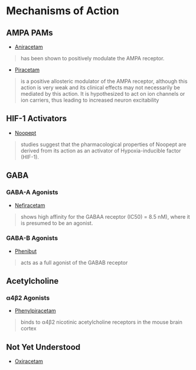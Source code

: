# Mechanisms of Action
## AMPA PAMs
- [Aniracetam](https://en.wikipedia.org/wiki/Aniracetam)
> has been shown to positively modulate the AMPA receptor.
- [Piracetam](https://en.wikipedia.org/wiki/Piracetam)
> is a positive allosteric modulator of the AMPA receptor, although this action is very weak and its clinical effects may not necessarily be mediated by this action. It is hypothesized to act on ion channels or ion carriers, thus leading to increased neuron excitability

## HIF-1 Activators
- [Noopept](https://en.wikipedia.org/wiki/N-Phenylacetyl-L-prolylglycine_ethyl_ester)
> studies suggest that the pharmacological properties of Noopept are derived from its action as an activator of Hypoxia-inducible factor (HIF-1).

## GABA
### GABA-A Agonists
- [Nefiracetam](https://en.wikipedia.org/wiki/Nefiracetam)
> shows high affinity for the GABAA receptor (IC50) = 8.5 nM), where it is presumed to be an agonist.

### GABA-B Agonists
- [Phenibut](https://en.wikipedia.org/wiki/Phenibut)
> acts as a full agonist of the GABAB receptor

## Acetylcholine
### α4β2 Agonists
- [Phenylpiracetam](https://en.wikipedia.org/wiki/Phenylpiracetam)
> binds to α4β2 nicotinic acetylcholine receptors in the mouse brain cortex

## Not Yet Understood
- [Oxiracetam](https://en.wikipedia.org/wiki/Oxiracetam)